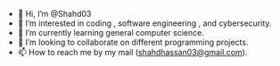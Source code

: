 - 👋 Hi, I’m @Shahd03
- 👀 I’m interested in coding , software engineering , and cybersecurity.
- 🌱 I’m currently learning general computer science.
- 💞️ I’m looking to collaborate on different programming projects.
- 📫 How to reach me by my mail (shahdhassan03@gmail.com).

<!---
Shahd03/Shahd03 is a ✨ special ✨ repository because its `README.md` (this file) appears on your GitHub profile.
You can click the Preview link to take a look at your changes.
--->

